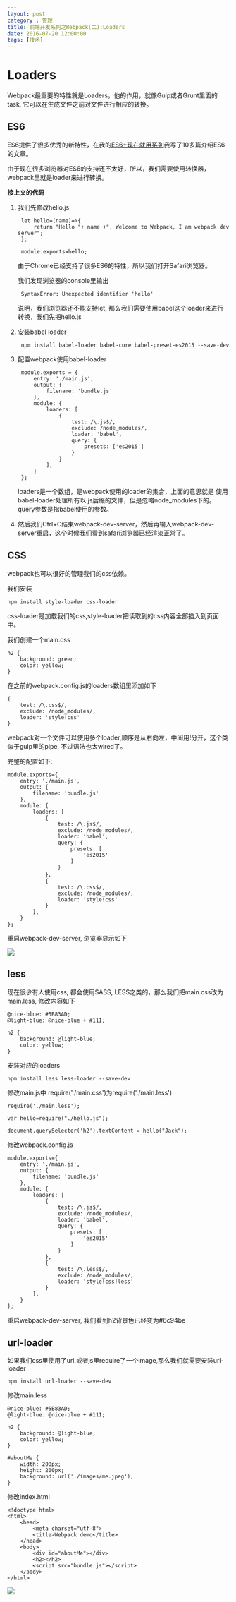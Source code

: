 ```yaml
---
layout: post
category : 管理
title: 前端开发系列之Webpack(二):Loaders
date: 2016-07-20 12:00:00
tags: [技术]
---
```



# Loaders

Webpack最重要的特性就是Loaders，他的作用，就像Gulp或者Grunt里面的task, 它可以在生成文件之前对文件进行相应的转换。

## ES6

ES6提供了很多优秀的新特性，在我的[ES6+现在就用系列](http://localhost:4000/%E6%8A%80%E6%9C%AF/2016/01/20/javascript-next-features/)我写了10多篇介绍ES6的文章。

由于现在很多浏览器对ES6的支持还不太好，所以，我们需要使用转换器，webpack里就是loader来进行转换。

**接上文的代码**

1. 我们先修改hello.js

        let hello=(name)=>{
            return "Hello "+ name +", Welcome to Webpack, I am webpack dev server";
        };

        module.exports=hello;


    由于Chrome已经支持了很多ES6的特性，所以我们打开Safari浏览器。

    我们发现浏览器的console里输出

        SyntaxError: Unexpected identifier 'hello'

    说明，我们浏览器还不能支持let, 那么我们需要使用babel这个loader来进行转换，我们先把hello.js

2. 安装babel loader

        npm install babel-loader babel-core babel-preset-es2015 --save-dev

3. 配置webpack使用babel-loader

        module.exports = {
            entry: './main.js',
            output: {
                filename: 'bundle.js'
            },
            module: {
                loaders: [
                    {
                        test: /\.js$/,
                        exclude: /node_modules/,
                        loader: 'babel',
                        query: {
                            presets: ['es2015']
                        }
                    }
                ],
            }
        };    

    loaders是一个数组，是webpack使用的loader的集合，上面的意思就是 使用babel-loader处理所有以.js后缀的文件，但是忽略node_modules下的。 query参数是指babel使用的参数。

4. 然后我们Ctrl+C结束webpack-dev-server，然后再输入webpack-dev-server重启，这个时候我们看到safari浏览器已经渲染正常了。

## CSS

webpack也可以很好的管理我们的css依赖。

我们安装

    npm install style-loader css-loader

css-loader是加载我们的css,style-loader把读取到的css内容全部插入到页面中。

我们创建一个main.css

    h2 {
        background: green;
        color: yellow;
    } 

在之前的webpack.config.js的loaders数组里添加如下

    {
        test: /\.css$/,
        exclude: /node_modules/,
        loader: 'style!css'
    } 

webpack对一个文件可以使用多个loader,顺序是从右向左，中间用!分开，这个类似于gulp里的pipe, 不过语法也太wired了。

完整的配置如下:

    module.exports={
        entry: './main.js',
        output: {
            filename: 'bundle.js'
        },
        module: {
            loaders: [
                {
                    test: /\.js$/,
                    exclude: /node_modules/,
                    loader: 'babel',
                    query: {
                        presets: [
                            'es2015'
                        ]
                    }
                }，
                {
                    test: /\.css$/,
                    exclude: /node_modules/,
                    loader: 'style!css'
                }
            ],
        }
    }; 


重启webpack-dev-server, 浏览器显示如下

<img src="http://7xpzem.com1.z0.glb.clouddn.com/webpack-style-insert.png" class="img-responsive"/>    

## less

现在很少有人使用css, 都会使用SASS, LESS之类的，那么我们把main.css改为main.less, 修改内容如下

    @nice-blue: #5B83AD;
    @light-blue: @nice-blue + #111;

    h2 {
        background: @light-blue;
        color: yellow;
    }

安装对应的loaders

    npm install less less-loader --save-dev

修改main.js中 require('./main.css')为require('./main.less')


    require('./main.less');

    var hello=require("./hello.js");

    document.querySelector('h2').textContent = hello("Jack");

修改webpack.config.js

    module.exports={
        entry: './main.js',
        output: {
            filename: 'bundle.js'
        },
        module: {
            loaders: [
                {
                    test: /\.js$/,
                    exclude: /node_modules/,
                    loader: 'babel',
                    query: {
                        presets: [
                            'es2015'
                        ]
                    }
                },
                {
                    test: /\.less$/,
                    exclude: /node_modules/,
                    loader: 'style!css!less'
                }
            ],
        }
    }; 

重启webpack-dev-server, 我们看到h2背景色已经变为#6c94be 

## url-loader
如果我们css里使用了url,或者js里require了一个image,那么我们就需要安装url-loader

    npm install url-loader --save-dev 

修改main.less

    @nice-blue: #5B83AD;
    @light-blue: @nice-blue + #111;

    h2 {
        background: @light-blue;
        color: yellow;
    }

    #aboutMe {
        width: 200px;
        height: 200px;
        background: url('./images/me.jpeg');
    } 

修改index.html

    <!doctype html>
    <html>
        <head>
            <meta charset="utf-8">
            <title>Webpack demo</title>
        </head>
        <body>
            <div id="aboutMe"></div>
            <h2></h2>
            <script src="bundle.js"></script>
        </body>
    </html>


<img src="http://7xpzem.com1.z0.glb.clouddn.com/webpack-url-loader.png" class="img-responsive" />    
            